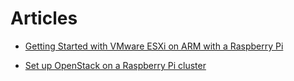 # Articles

* [Getting Started with VMware ESXi on ARM with a Raspberry Pi](https://www.servethehome.com/getting-started-with-vmware-esxi-on-arm-with-a-raspberry-pi/)

* [Set up OpenStack on a Raspberry Pi cluster](https://opensource.com/article/20/12/openstack-raspberry-pi)